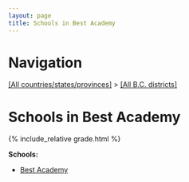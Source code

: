 ```yaml
---
layout: page
title: Schools in Best Academy
---
```

# Navigation

[[All countries/states/provinces]](../..) > [[All B.C. districts]](..)

# Schools in Best Academy

{% include_relative grade.html %}

**Schools:**

- [Best Academy](Best_Academy.md)
